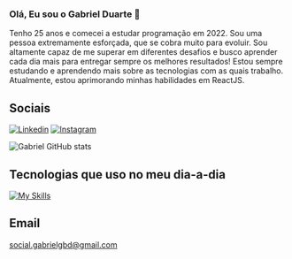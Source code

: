 ### Olá, Eu sou o Gabriel Duarte 👋

Tenho 25 anos e comecei a estudar programação em 2022. Sou uma pessoa extremamente esforçada, que se cobra muito para evoluir. Sou altamente capaz de me superar em diferentes desafios e busco aprender cada dia mais para entregar sempre os melhores resultados!
Estou sempre estudando e aprendendo mais sobre as tecnologias com as quais trabalho. Atualmente, estou aprimorando minhas habilidades em ReactJS.


## Sociais

[![Linkedin](https://img.shields.io/badge/LinkedIn-0077B5?style=for-the-badge&logo=linkedin&logoColor=white)](https://www.linkedin.com/in/gabrielduarte98/)
[![Instagram](https://img.shields.io/badge/Instagram-E4405F?style=for-the-badge&logo=instagram&logoColor=white)](https://www.instagram.com/social.gabrieldasilva/)

![Gabriel GitHub stats](https://github-readme-stats.vercel.app/api?username=gbprg&show_icons=true&theme=radical)

## Tecnologias que uso no meu dia-a-dia

[![My Skills](https://skillicons.dev/icons?i=html,css,js,react,typescript)](https://skillicons.dev)

## Email

social.gabrielgbd@gmail.com
